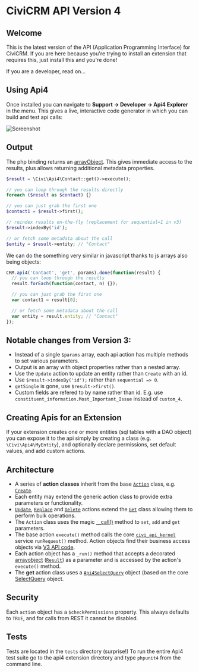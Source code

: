 CiviCRM API Version 4
=====================

Welcome
-------

This is the latest version of the API (Application Programming Interface) for CiviCRM. If you are here because you're trying to install an extension that requires this, just install this and you're done!

If you are a developer, read on...

Using Api4
----------

Once installed you can navigate to **Support -> Developer -> Api4 Explorer** in the menu. This gives a live, interactive code generator in which you can build and test api calls:

![Screenshot](/images/ApiExplorer.png)

Output
------

The php binding returns an [arrayObject](http://php.net/manual/en/class.arrayobject.php). This gives immediate access to the results, plus allows returning additional metadata properties.


```php
$result = \Civi\Api4\Contact::get()->execute();

// you can loop through the results directly
foreach ($result as $contact) {}

// you can just grab the first one
$contact1 = $result->first();

// reindex results on-the-fly (replacement for sequential=1 in v3)
$result->indexBy('id');

// or fetch some metadata about the call
$entity = $result->entity; // "Contact"
```

We can do the something very similar in javascript thanks to js arrays also being objects:

```javascript
CRM.api4('Contact', 'get', params).done(function(result) {
  // you can loop through the results
  result.forEach(function(contact, n) {});

  // you can just grab the first one
  var contact1 = result[0];

  // or fetch some metadata about the call
  var entity = result.entity; // "Contact"
});
```

Notable changes from Version 3:
-------------------------------

* Instead of a single `$params` array, each api action has multiple methods to set various parameters.
* Output is an array with object properties rather than a nested array.
* Use the `Update` action to update an entity rather than `Create` with an id.
* Use `$result->indexBy('id');` rather than `sequential => 0`.
* `getSingle` is gone, use `$result->first()`.
* Custom fields are refered to by name rather than id. E.g. use `constituent_information.Most_Important_Issue` instead of `custom_4`.

Creating Apis for an Extension
------------------------------

If your extension creates one or more entities (sql tables with a DAO object) you can expose it to the api simply by creating a class (e.g. `\Civi\Api4\MyEntity`), and optionally declare permissions, set default values, and add custom actions.


Architecture
------------

* A series of **action classes** inherit from the base [`Action`](Civi/Api4/Action.php) class, e.g. [`Create`](Civi/Api4/Action/Create.php).
* Each entity may extend the generic action class to provide extra parameters or functionality.
* [`Update`](Civi/Api4/Action/Update.php), [`Replace`](Civi/Api4/Action/Replace.php) and [`Delete`](Civi/Api4/Action/Delete.php) actions extend the [`Get`](Civi/Api4/Action/Get.php) class allowing them to perform bulk operations.
* The `Action` class uses the magic [__call()](http://php.net/manual/en/language.oop5.overloading.php#object.call) method to `set`, `add` and `get` parameters.
* The base action `execute()` method calls the core [`civi_api_kernel`](https://github.com/civicrm/civicrm-core/blob/master/Civi/API/Kernel.php)
service `runRequest()` method. Action objects find their business access objects via [V3 API code](https://github.com/civicrm/civicrm-core/blob/master/api/v3/utils.php#L381).
* Each action object has a `_run()` method that accepts a decorated [arrayobject](http://php.net/manual/en/class.arrayobject.php) ([`Result`](Civi/API/Result.php)) as a parameter and is accessed by the action's `execute()` method.
* The **get** action class uses a [`Api4SelectQuery`](Civi/API/Api4SelectQuery.php) object
(based on the core
[SelectQuery](https://github.com/civicrm/civicrm-core/blob/master/Civi/API/SelectQuery.php) object.

Security
--------

Each `action` object has a `$checkPermissions` property. This always defaults to `TRUE`, and for calls from REST it cannot be disabled.

Tests
-----

Tests are located in the `tests` directory (surprise!)
To run the entire Api4 test suite go to the api4 extension directory and type `phpunit4` from the command line.
